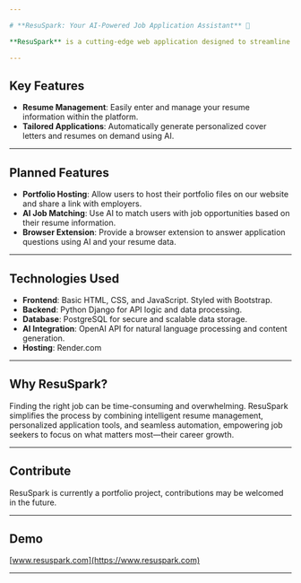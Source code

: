 ```yaml
---

# **ResuSpark: Your AI-Powered Job Application Assistant** 🚀

**ResuSpark** is a cutting-edge web application designed to streamline the job application process using the power of **AI**. With ResuSpark, job seekers can effortlessly manage their resume information, generate tailored cover letters and resumes on demand, and explore features designed to enhance their career growth.

---
```


## **Key Features**

- **Resume Management**: Easily enter and manage your resume information within the platform.
- **Tailored Applications**: Automatically generate personalized cover letters and resumes on demand using AI.

---

## **Planned Features**

- **Portfolio Hosting**: Allow users to host their portfolio files on our website and share a link with employers.
- **AI Job Matching**: Use AI to match users with job opportunities based on their resume information.
- **Browser Extension**: Provide a browser extension to answer application questions using AI and your resume data.

---

## **Technologies Used**

- **Frontend**: Basic HTML, CSS, and JavaScript. Styled with Bootstrap.
- **Backend**: Python Django for API logic and data processing.
- **Database**: PostgreSQL for secure and scalable data storage.
- **AI Integration**: OpenAI API for natural language processing and content generation.
- **Hosting**: Render.com

---

## **Why ResuSpark?**

Finding the right job can be time-consuming and overwhelming. ResuSpark simplifies the process by combining intelligent resume management, personalized application tools, and seamless automation, empowering job seekers to focus on what matters most—their career growth.

---

## **Contribute**

ResuSpark is currently a portfolio project, contributions may be welcomed in the future.

---

## **Demo**

[www.resuspark.com](https://www.resuspark.com)

---
